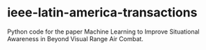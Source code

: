 # ieee-latin-america-transactions
Python code for the paper Machine Learning to Improve Situational Awareness in Beyond Visual Range Air Combat.
